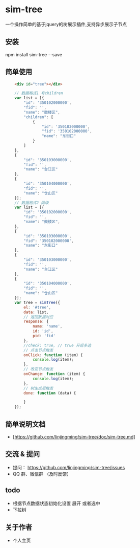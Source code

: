 # sim-tree
一个操作简单的基于jquery的树展示插件,支持异步展示子节点

## 安装
npm install sim-tree --save

## 简单使用
```html
    <div id="tree"></div>
```
```js
    // 数据格式1 有children
    var list = [{
        "id": '350102000000',
        "fid": '',
        "name": "鼓楼区",
        "children": [
            {
                "id": '350103000000',
                "fid": '350102000000',
                "name": "东街口"
            }
        ]
    },
    {
        "id": '350103000000',
        "fid": '',
        "name": "台江区"
    },
    {
        "id": '350104000000',
        "fid": '',
        "name": "仓山区"
    }];
    // 数据格式2 同级
    var list = [{
        "id": '350102000000',
        "fid": '',
        "name": "鼓楼区",
    },
    {
        "id": '350103000000',
        "fid": '350102000000',
        "name": "东街口"
    },
    {
        "id": '350103000000',
        "fid": '',
        "name": "台江区"
    },
    {
        "id": '350104000000',
        "fid": '',
        "name": "仓山区"
    }];
    var tree = simTree({
        el: '#tree',
        data: list,
        // 返回数据对应
        response: {
            name: 'name', 
            id: 'id',
            pid: 'fid'
        },
        //check: true, // true 开启多选
        // 点击节点触发
        onClick: function (item) {
            console.log(item);
        },
        // 改变节点触发
        onChange: function (item) {
            console.log(item);
        },
        // 树生成后触发
        done: function (data) {

        }
    });
```
## 简单说明文档
- [https://github.com/linjingming/sim-tree/doc/sim-tree.md]

## 交流 & 提问
- 提问： https://github.com/linjingming/sim-tree/issues
- QQ 群、微信群 （及时反馈）

## todo
- 根据节点数据状态初始化设置 展开 或者选中
- 下拉树

## 关于作者
- 个人主页